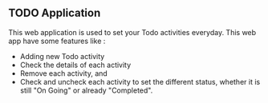 ## TODO Application

This web application is used to set your Todo activities everyday. This web app have some features like :
- Adding new Todo activity
- Check the details of each activity
- Remove each activity, and
- Check and uncheck each activity to set the different status, whether it is still "On Going" or already "Completed".

